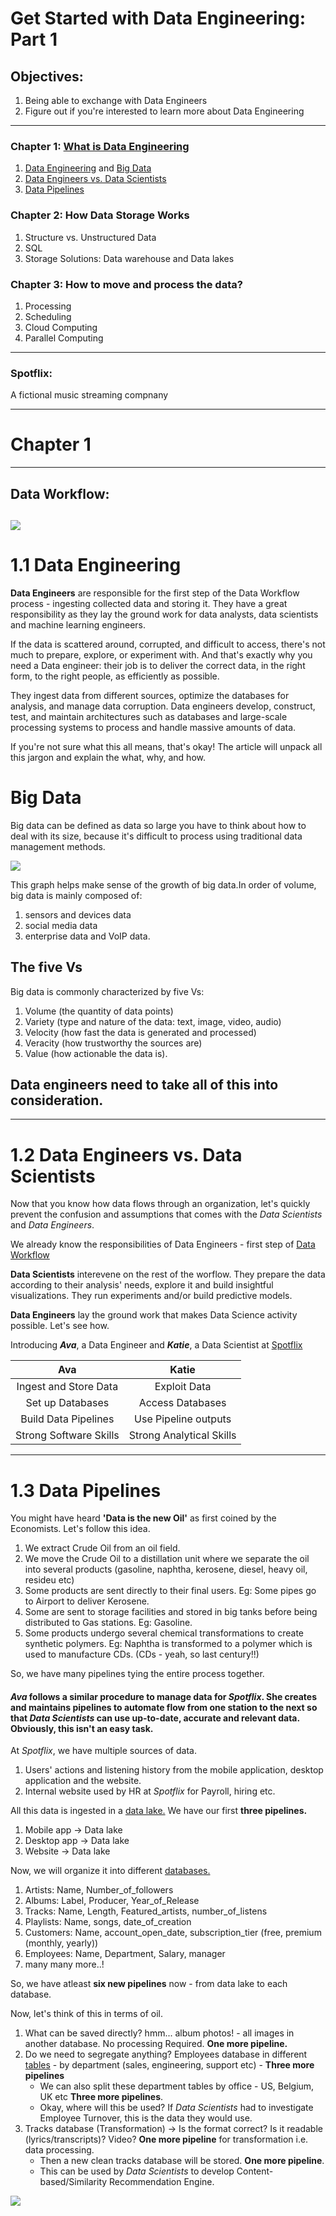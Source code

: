 # Get Started with Data Engineering: Part 1
## Objectives:
1. Being able to exchange with Data Engineers
2. Figure out if you're interested to learn more about Data Engineering
------------------------
### Chapter 1: [What is Data Engineering](#Chapter-1)
1. [Data Engineering](#11-Data-Engineering) and [Big Data](#Big-Data)
2. [Data Engineers vs. Data Scientists](#12-Data-Engineers-vs-Data-Scientists)
3. [Data Pipelines](#13-Data-Pipelines)
### Chapter 2: How Data Storage Works
1. Structure vs. Unstructured Data
2. SQL
3. Storage Solutions: Data warehouse and Data lakes
### Chapter 3: How to move and process the data?
1. Processing
2. Scheduling
3. Cloud Computing
4. Parallel Computing
----------------------
### Spotflix:

A fictional music streaming compnany

-----------------

# Chapter 1

----------------
## Data Workflow:
![](https://github.com/Harsha2409/data-engineering-part1-blog/blob/main/workflow.PNG)
--------------------
# 1.1 Data Engineering

**Data Engineers** are responsible for the first step of the Data Workflow process - ingesting collected data and storing it. They have a great responsibility as they lay the ground work for data analysts, data scientists and machine learning engineers.

If the data is scattered around, corrupted, and difficult to access, there's not much to prepare, explore, or experiment with. And that's exactly why you need a Data engineer: their job is to deliver the correct data, in the right form, to the right people, as efficiently as possible.

They ingest data from different sources, optimize the databases for analysis, and manage data corruption. Data engineers develop, construct, test, and maintain architectures such as databases and large-scale processing systems to process and handle massive amounts of data.

If you're not sure what this all means, that's okay! The article will unpack all this jargon and explain the what, why, and how.

# Big Data
Big data can be defined as data so large you have to think about how to deal with its size, because it's difficult to process using traditional data management methods.

![](https://github.com/Harsha2409/data-engineering-part1-blog/blob/main/big-data-graph.PNG)

This graph helps make sense of the growth of big data.In order of volume, big data is mainly composed of:
1. sensors and devices data
2. social media data
3. enterprise data and VoIP data.

## The five Vs
Big data is commonly characterized by five Vs:
1. Volume (the quantity of data points)
2. Variety (type and nature of the data: text, image, video, audio)
3. Velocity (how fast the data is generated and processed)
4. Veracity (how trustworthy the sources are)
5. Value (how actionable the data is).

## Data engineers need to take all of this into consideration.

----------------------

# 1.2 Data Engineers vs. Data Scientists

Now that you know how data flows through an organization, let's quickly prevent the confusion and assumptions that comes with the *Data Scientists* and *Data Engineers*.

We already know the responsibilities of Data Engineers - first step of [Data Workflow](#Data-Workflow)

**Data Scientists** interevene on the rest of the worflow. They prepare the data according to their analysis' needs, explore it and build insightful visualizations. They run experiments and/or build predictive models.

**Data Engineers** lay the ground work that makes Data Science activity possible. Let's see how.

Introducing ***Ava***, a Data Engineer  and ***Katie***, a Data Scientist at [Spotflix](#Spotflix)

|Ava|Katie|
|:---:|:---:|
|Ingest and Store Data|Exploit Data|
|Set up Databases|Access Databases|
|Build Data Pipelines|Use Pipeline outputs|
|Strong Software Skills|Strong Analytical Skills|

---------------------

# 1.3 Data Pipelines

You might have heard **'Data is the new Oil'** as first coined by the Economists. Let's follow this idea.

1. We extract Crude Oil from an oil field.
2. We move the Crude Oil to a distillation unit where we separate the oil into several products (gasoline, naphtha, kerosene, diesel, heavy oil, resideu etc)
3. Some products are sent directly to their final users. Eg: Some pipes go to Airport to deliver Kerosene.
4. Some are sent to storage facilities and stored in big tanks before being distributed to Gas stations. Eg: Gasoline.
5. Some products undergo several chemical transformations to create synthetic polymers. Eg: Naphtha is transformed to a polymer which is used to manufacture CDs. (CDs - yeah, so last century!!)

So, we have many pipelines tying the entire process together.

#### *Ava* follows a similar procedure to manage data for *Spotflix*. She creates and maintains **pipelines** to automate flow from one station to the next so that *Data Scientists* can use up-to-date, accurate and relevant data. Obviously, this isn't an easy task.

At *Spotflix*, we have multiple sources of data.
1. Users' actions and listening history from the mobile application, desktop application and the website.
2. Internal website used by HR at *Spotflix* for Payroll, hiring etc.

All this data is ingested in a [data lake.](#) We have our first **three pipelines.**
1. Mobile app -> Data lake
2. Desktop app -> Data lake
3. Website -> Data lake

Now, we will organize it into different [databases.](#)
1. Artists: Name, Number_of_followers
2. Albums: Label, Producer, Year_of_Release
3. Tracks: Name, Length, Featured_artists, number_of_listens
4. Playlists: Name, songs, date_of_creation
5. Customers: Name, account_open_date, subscription_tier (free, premium (monthly, yearly))
6. Employees: Name, Department, Salary, manager
7. many many more..!

So, we have atleast **six new pipelines** now - from data lake to each database.

Now, let's think of this in terms of oil.

1. What can be saved directly? hmm... album photos! - all images in another database. No processing Required. **One more pipeline.**
2. Do we need to segregate anything? Employees database in different [tables](#) - by department (sales, engineering, support etc) - **Three more pipelines**
    * We can also split these department tables by office - US, Belgium, UK etc **Three more pipelines**. 
    * Okay, where will this be used? If *Data Scientists* had to investigate Employee Turnover, this is the data they would use.
3. Tracks database (Transformation)  -> Is the format correct? Is it readable (lyrics/transcripts)? Video? **One more pipeline** for transformation i.e. data processing.
      * Then a new clean tracks database will be stored. **One more pipeline**.
      * This can be used by *Data Scientists* to develop Content-based/Similarity Recommendation Engine.

![](https://github.com/Harsha2409/data-engineering-part1-blog/blob/main/pipelines.PNG)
